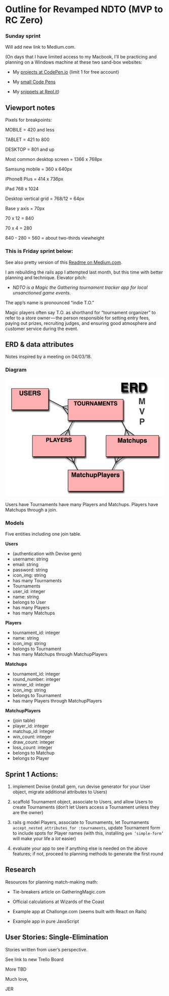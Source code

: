 # Outline for Revamped NDTO (MVP to RC Zero)

### Sunday sprint

Will add new link to Medium.com. 

(On days that I have limited access to my Macbook, I'll be practicing and planning on a Windows machine at these two sand-box websites:

* My [projects at CodePen.io](https://codepen.io/Jabernathy88/projects/overview/) (limit 1 for free account)

* My [small Code Pens](https://codepen.io/Jabernathy88/pens/public/) 

* My [snippets at Repl.it](https://repl.it/@Jabernathy88))

## Viewport notes

Pixels for breakpoints:

MOBILE = 420 and less

TABLET = 421 to 800

DESKTOP = 801 and up

Most common desktop screen = 1366 x 768px

Samsung mobile = 360 x 640px

iPhone8 Plus = 414 x 736px

iPad 768 x 1024

Desktop vertical grid = 768/12 = 64px

Base y axis = 70px

70 x 12 = 840

70 x 4 = 280 

840 - 280 = 560 = about two-thirds viewheight

### This is Friday sprint below:

See also pretty version of this [Readme on Medium.com](https://medium.com/@ghostmap/outline-for-revamped-ndto-3a2a0d35feab).

I am rebuilding the rails app I attempted last month, but this time with better planning and technique. Elevator pitch:

* _NDTO is a Magic the Gathering tournament tracker app for local unsanctioned game events._

The app’s name is pronounced “indie T.O.” 

Magic players often say T.O. as shorthand for “tournament organizer” to refer to a store owner — the person responsible for setting entry fees, paying out prizes, recruiting judges, and ensuring good atmosphere and customer service during the event.

## ERD & data attributes

Notes inspired by a meeting on 04/03/18.

### Diagram

![Diagram](/readme_images/erd_04-03-18.png)

Users have Tournaments have many Players and Matchups. Players have Matchups through a join.

### Models

Five entities including one join table.

**Users**
* (authentication with Devise gem)
* username: string
* email: string
* password: string
* icon_img: string
* has many Tournaments
* Tournaments
* user_id: integer
* name: string
* belongs to User
* has many Players
* has many Matchups

**Players**
* tournament_id: integer
* name: string
* icon_img: string
* belongs to Tournament
* has many Matchups through MatchupPlayers

**Matchups**
* tournament_id: integer
* round_number: integer
* winner_id: integer
* icon_img: string
* belongs to Tournament
* has many Players through MatchupPlayers

**MatchupPlayers**
* (join table)
* player_id: integer
* matchup_id: integer
* win_count: integer
* draw_count: integer
* loss_count: integer
* belongs to Matchup
* belongs to Player

## Sprint 1 Actions:

1. implement Devise (install gem, run devise generator for your User object, migrate additional attributes to Users)

2. scaffold Tournament object, associate to Users, and allow Users to create Tournaments (don’t let Users access a Tournament unless they are the owner)

3. rails g model Players, associate to Tournaments, let Tournaments `accept_nested_attributes_for :tournaments`, update Tournament form to include spots for Player names (with this, installing `gem ‘simple-form’` will make your life a *lot* easier) 

4. evaluate your app to see if anything else is needed on the above features; if not, proceed to planning methods to generate the first round

## Research

Resources for planning match-making math:

* Tie-breakers article on GatheringMagic.com

* Official calculations at Wizards of the Coast

* Example app at Challonge.com (seems built with React on Rails)

* Example app in pure JavaScript 

## User Stories: Single-Elimination

Stories written from user’s perspective.

See link to new Trello Board

More TBD

Much love,

JER